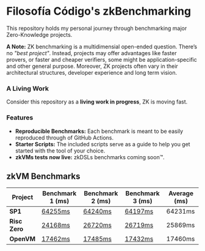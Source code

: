 # Filosofía Código's zkBenchmarking

This repository holds my personal journey through benchmarking major Zero-Knowledge projects.

**A Note:** ZK benchmarking is a multidimensial open-ended question. There’s no _"best project"_. Instead, projects may offer advantages like faster provers, or faster and cheaper verifiers, some might be application-specific and other general purpose. Moreover, ZK projects often vary in their architectural structures, developer experience and long term vision.

### A Living Work

Consider this repository as a **living work in progress**, ZK is moving fast.

### Features

- **Reproducible Benchmarks:** Each benchmark is meant to be easily reproduced through of GitHub Actions.
- **Starter Scripts:** The included scripts serve as a guide to help you get started with the tool of your choice.
- **zkVMs tests now live:** zkDSLs benchmarks coming soon™.

## zkVM Benchmarks

| Project         | Benchmark 1 (ms) | Benchmark 2 (ms) | Benchmark 3 (ms) | Average (ms) |
|-----------------|------------------|------------------|------------------|--------------|
| **SP1** | [64255ms](https://github.com/Turupawn/zkBenchmark/actions/runs/12876943387/job/35900696845#step:4:678) | [64240ms](https://github.com/Turupawn/zkBenchmark/actions/runs/12877059292/job/35900969541#step:4:680) | [64197ms](https://github.com/Turupawn/zkBenchmark/actions/runs/12877073595/job/35901001697#step:4:679) | 64231ms |
| **Risc Zero** | [24168ms](https://github.com/Turupawn/zkBenchmark/actions/runs/11910259456/job/33189284269#step:4:520) | [26720ms](https://github.com/Turupawn/zkBenchmark/actions/runs/12876481850/job/35899541921#step:4:500) | [26719ms](https://github.com/Turupawn/zkBenchmark/actions/runs/12876629345/job/35899898489) | 25869ms |
| **OpenVM** | [17462ms](https://github.com/Turupawn/zkBenchmark/actions/runs/12839295926/job/35806339304#step:4:1133) | [17485ms](https://github.com/Turupawn/zkBenchmark/actions/runs/12876480553/job/35899539095#step:4:1133) | [17432ms](https://github.com/Turupawn/zkBenchmark/actions/runs/12876628029/job/35899894923#step:4:1133) | 17460ms |
